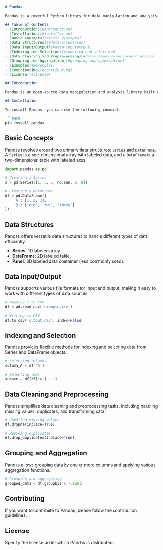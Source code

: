 
```markdown
# Pandas

Pandas is a powerful Python library for data manipulation and analysis. It provides data structures for efficiently storing large datasets and tools for working with structured data seamlessly.

## Table of Contents
- [Introduction](#introduction)
- [Installation](#installation)
- [Basic Concepts](#basic-concepts)
- [Data Structures](#data-structures)
- [Data Input/Output](#data-inputoutput)
- [Indexing and Selection](#indexing-and-selection)
- [Data Cleaning and Preprocessing](#data-cleaning-and-preprocessing)
- [Grouping and Aggregation](#grouping-and-aggregation)
- [Examples](#examples)
- [Contributing](#contributing)
- [License](#license)

## Introduction

Pandas is an open-source data manipulation and analysis library built on top of NumPy. It provides easy-to-use data structures and functions designed to make working with structured data seamless.

## Installation

To install Pandas, you can use the following command:

```bash
pip install pandas
```

## Basic Concepts

Pandas revolves around two primary data structures: `Series` and `DataFrame`. A `Series` is a one-dimensional array with labeled data, and a `DataFrame` is a two-dimensional table with labeled axes.

```python
import pandas as pd

# Creating a Series
s = pd.Series([1, 3, 5, np.nan, 6, 8])

# Creating a DataFrame
df = pd.DataFrame({
    'A': [1, 2, 3],
    'B': ['one', 'two', 'three']
})
```

## Data Structures

Pandas offers versatile data structures to handle different types of data efficiently.

- **Series**: 1D labeled array.
- **DataFrame**: 2D labeled table.
- **Panel**: 3D labeled data container (less commonly used).

## Data Input/Output

Pandas supports various file formats for input and output, making it easy to work with different types of data sources.

```python
# Reading from CSV
df = pd.read_csv('example.csv')

# Writing to CSV
df.to_csv('output.csv', index=False)
```

## Indexing and Selection

Pandas provides flexible methods for indexing and selecting data from Series and DataFrame objects.

```python
# Selecting columns
column_A = df['A']

# Selecting rows
subset = df[df['A'] > 1]
```

## Data Cleaning and Preprocessing

Pandas simplifies data cleaning and preprocessing tasks, including handling missing values, duplicates, and transforming data.

```python
# Handling missing values
df.dropna(inplace=True)

# Removing duplicates
df.drop_duplicates(inplace=True)
```

## Grouping and Aggregation

Pandas allows grouping data by one or more columns and applying various aggregation functions.

```python
# Grouping and aggregating
grouped_data = df.groupby('A').sum()
```


## Contributing

If you want to contribute to Pandas, please follow the contribution guidelines.

## License

Specify the license under which Pandas is distributed.

